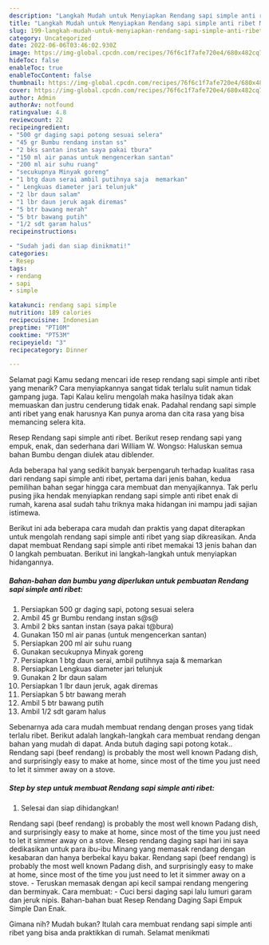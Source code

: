 ```yaml
---
description: "Langkah Mudah untuk Menyiapkan Rendang sapi simple anti ribet Menu Buat lebaran"
title: "Langkah Mudah untuk Menyiapkan Rendang sapi simple anti ribet Menu Buat lebaran"
slug: 199-langkah-mudah-untuk-menyiapkan-rendang-sapi-simple-anti-ribet-menu-buat-lebaran
category: Uncategorized
date: 2022-06-06T03:46:02.930Z
image: https://img-global.cpcdn.com/recipes/76f6c1f7afe720e4/680x482cq70/rendang-sapi-simple-anti-ribet-foto-resep-utama.jpg
hideToc: false
enableToc: true
enableTocContent: false
thumbnail: https://img-global.cpcdn.com/recipes/76f6c1f7afe720e4/680x482cq70/rendang-sapi-simple-anti-ribet-foto-resep-utama.jpg
cover: https://img-global.cpcdn.com/recipes/76f6c1f7afe720e4/680x482cq70/rendang-sapi-simple-anti-ribet-foto-resep-utama.jpg
author: Admin
authorAv: notfound
ratingvalue: 4.8
reviewcount: 22
recipeingredient:
- "500 gr daging sapi potong sesuai selera"
- "45 gr Bumbu rendang instan ss"
- "2 bks santan instan saya pakai tbura"
- "150 ml air panas untuk mengencerkan santan"
- "200 ml air suhu ruang"
- "secukupnya Minyak goreng"
- "1 btg daun serai ambil putihnya saja  memarkan"
- " Lengkuas diameter jari telunjuk"
- "2 lbr daun salam"
- "1 lbr daun jeruk agak diremas"
- "5 btr bawang merah"
- "5 btr bawang putih"
- "1/2 sdt garam halus"
recipeinstructions:

- "Sudah jadi dan siap dinikmati!"
categories:
- Resep
tags:
- rendang
- sapi
- simple

katakunci: rendang sapi simple 
nutrition: 189 calories
recipecuisine: Indonesian
preptime: "PT10M"
cooktime: "PT53M"
recipeyield: "3"
recipecategory: Dinner

---
```



Selamat pagi Kamu sedang mencari ide resep rendang sapi simple anti ribet yang menarik? Cara menyiapkannya sangat tidak terlalu sulit namun tidak gampang juga. Tapi Kalau keliru mengolah maka hasilnya tidak akan memuaskan dan justru cenderung tidak enak. Padahal rendang sapi simple anti ribet yang enak harusnya Kan punya aroma dan cita rasa yang bisa memancing selera kita.


Resep Rendang sapi simple anti ribet. Berikut resep rendang sapi yang empuk, enak, dan sederhana dari William W. Wongso: Haluskan semua bahan Bumbu dengan diulek atau diblender.

Ada beberapa hal yang sedikit banyak berpengaruh terhadap kualitas rasa dari rendang sapi simple anti ribet, pertama dari jenis bahan, kedua pemilihan bahan segar hingga cara membuat dan menyajikannya. Tak perlu pusing jika hendak menyiapkan rendang sapi simple anti ribet enak di rumah, karena asal sudah tahu triknya maka hidangan ini mampu jadi sajian istimewa.


Berikut ini ada beberapa cara mudah dan praktis yang dapat diterapkan untuk mengolah rendang sapi simple anti ribet yang siap dikreasikan. Anda dapat membuat Rendang sapi simple anti ribet memakai 13 jenis bahan dan 0 langkah pembuatan. Berikut ini langkah-langkah untuk menyiapkan hidangannya.

<!--inarticleads1-->

##### Bahan-bahan dan bumbu yang diperlukan untuk pembuatan Rendang sapi simple anti ribet:

1. Persiapkan 500 gr daging sapi, potong sesuai selera
1. Ambil 45 gr Bumbu rendang instan s@s@
1. Ambil 2 bks santan instan (saya pakai t@bura)
1. Gunakan 150 ml air panas (untuk mengencerkan santan)
1. Persiapkan 200 ml air suhu ruang
1. Gunakan secukupnya Minyak goreng
1. Persiapkan 1 btg daun serai, ambil putihnya saja &amp; memarkan
1. Persiapkan  Lengkuas diameter jari telunjuk
1. Gunakan 2 lbr daun salam
1. Persiapkan 1 lbr daun jeruk, agak diremas
1. Persiapkan 5 btr bawang merah
1. Ambil 5 btr bawang putih
1. Ambil 1/2 sdt garam halus


Sebenarnya ada cara mudah membuat rendang dengan proses yang tidak terlalu ribet. Berikut adalah langkah-langkah cara membuat rendang dengan bahan yang mudah di dapat. Anda butuh daging sapi potong kotak.. Rendang sapi (beef rendang) is probably the most well known Padang dish, and surprisingly easy to make at home, since most of the time you just need to let it simmer away on a stove. 

<!--inarticleads2-->

##### Step by step untuk membuat Rendang sapi simple anti ribet:


1. Selesai dan siap dihidangkan!

Rendang sapi (beef rendang) is probably the most well known Padang dish, and surprisingly easy to make at home, since most of the time you just need to let it simmer away on a stove. Resep rendang daging sapi hari ini saya dedikasikan untuk para ibu-ibu Minang yang memasak rendang dengan kesabaran dan hanya berbekal kayu bakar. Rendang sapi (beef rendang) is probably the most well known Padang dish, and surprisingly easy to make at home, since most of the time you just need to let it simmer away on a stove. - Teruskan memasak dengan api kecil sampai rendang mengering dan berminyak. Cara membuat: - Cuci bersi daging sapi lalu lumuri garam dan jeruk nipis. Bahan-bahan buat Resep Rendang Daging Sapi Empuk Simple Dan Enak. 

Gimana nih? Mudah bukan? Itulah cara membuat rendang sapi simple anti ribet yang bisa anda praktikkan di rumah. Selamat menikmati
